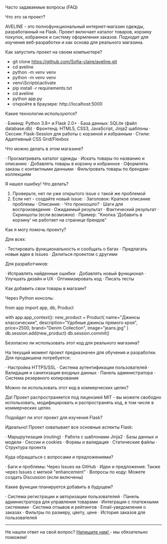  Часто задаваемые вопросы (FAQ)

Что это за проект?

AVELINE - это полнофункциональный интернет-магазин одежды, разработанный на Flask. Проект включает каталог товаров, корзину покупок, избранное и систему оформления заказов. Подходит для изучения веб-разработки и как основа для реального магазина.

Как запустить проект на своем компьютере?

* git clone https://github.com/Sofia-claire/aveline.git 
* cd aveline
* python -m venv venv
* python -m venv venv
* venv\Scripts\activate
* pip install -r requirements.txt
* cd aveline
* python app.py
* откройте в браузере: http://localhost:5000


Какие технологии используются?

· Бэкенд: Python 3.8+ и Flask 2.0+
· База данных: SQLite (файл database.db)
· Фронтенд: HTML5, CSS3, JavaScript, Jinja2 шаблоны
· Сессии: Flask-Session для работы с корзиной и избранным
· Стили: Адаптивный CSS Grid/Flexbox

 Что можно делать в этом магазине?

· Просматривать каталог одежды
· Искать товары по названию и описанию
· Добавлять товары в корзину и избранное
· Оформлять заказы с контактными данными
· Фильтровать товары по брендам-коллекциям

 Я нашел ошибку! Что делать?

1. Проверьте, нет ли уже открытого issue с такой же проблемой
2. Если нет - создайте новый issue:
   · Заголовок: Краткое описание проблемы
   · Описание:
     · Что произошло?
     · Шаги для воспроизведения
     · Ожидаемый результат
     · Фактический результат
     · Скриншоты (если возможно)
   · Пример: "Кнопка 'Добавить в корзину' не работает на странице брендов"

Как я могу помочь проекту?

Для всех:

· Тестировать функциональность и сообщать о багах
· Предлагать новые идеи в Issues
· Делиться проектом с другими

Для разработчиков:

· Исправлять найденные ошибки
· Добавлять новый функционал
· Улучшать дизайн и UX
· Оптимизировать код
· Писать тесты

Как добавить свои товары в магазин?

Через Python консоль:

from app import app, db, Product

with app.app_context():
    new_product = Product(
        name="Джинсы классические",
        description="Удобные джинсы прямого кроя",
        price=2500,
        brand="Denim Collection",
        image="jeans.jpg"
    )
    db.session.add(new_product)
    db.session.commit()
    
Безопасно ли использовать этот код для реального магазина?

На текущий момент проект предназначен для обучения и разработки. Для продакшена потребуется:

· Настройка HTTPS/SSL
· Система аутентификации пользователей
· Валидация и санитизация входных данных
· Панель администратора
· Система резервного копирования

Можно ли использовать этот код в коммерческих целях?

Да! Проект распространяется под лицензией MIT - вы можете свободно использовать, модифицировать и распространять код, в том числе в коммерческих целях.

Подойдет ли этот проект для изучения Flask?

Идеально! Проект охватывает все основные аспекты Flask:

· Маршрутизация (routing)
· Работа с шаблонами Jinja2
· Базы данных и модели
· Сессии и cookies
· Формы и валидация
· Статические файлы
· Структура проекта

Куда обращаться с вопросами и предложениями?

· Баги и проблемы: Через Issues на GitHub
· Идеи и предложения: Также через Issues с меткой "enhancement"
· Вопросы по коду: Можете создать Discussion (если включены)

Какие функции планируется добавить в будущем?

· Система регистрации и авторизации пользователей
· Панель администратора для управления товарами
· Интеграция с платежными системами
· Система отзывов и рейтингов
· Email-уведомления о заказах
· Фильтры по размеру, цвету, цене
· История заказов для пользователей

---

Не нашли ответ на свой вопрос? 
[Напишите нам! ](https://github.com/Sofia-claire/aveline/issues)- мы обязательно поможем!
